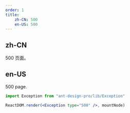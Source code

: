 ```yaml
---
order: 1
title:
    zh-CN: 500
    en-US: 500
---
```


## zh-CN

500 页面。

## en-US

500 page.

```jsx
import Exception from "ant-design-pro/lib/Exception"

ReactDOM.render(<Exception type="500" />, mountNode)
```
